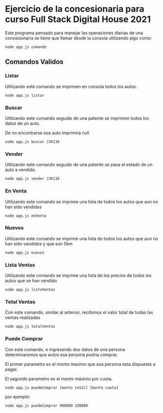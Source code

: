 # Ejercicio de la concesionaria para curso Full Stack Digital House 2021

Este programa pensado para manejar las operaciones diarias de una concesionaria se tiene que llamar desde la consola utilizando algo como:

``` node app.js comando	```

## Comandos Validos

### Listar

Utilizando este comando se imprimen en consola todos los autos.

``` node app.js listar	```

### Buscar

Utilizando este comando seguido de una patente se imprimen todos los datos de un auto.

De no encontrarse ese auto imprimirá null

``` node app.js buscar JJK116	```

### Vender

Utilizando este comando seguido de una patente se pasa el estado de un auto a vendido.

``` node app.js vender JJK116	```

### En Venta

Utilizando este comando se imprime una lista de todos los autos que aun no han sido vendidos

``` node app.js enVenta	```

### Nuevos

Utilizando este comando se imprime una lista de todos los autos que aun no han sido vendidos y que son 0km

``` node app.js nuevos	```

### Lista Ventas

Utilizando este comando se imprime una lista de los precios de todos los autos que se han vendido

``` node app.js listaVentas	```

### Total Ventas

Con este comando, similar al anterior, recibimos el valor total de todas las ventas realizadas

``` node app.js totalVentas	```

### Puede Comprar

Con este comando, e ingresando dos datos de una persona determinaremos que autos esa persona podria comprar.

El primer parametro es el monto maximo que esa persona esta dispuesta a pagar.

El segundo parametro es el monto máximo por cuota.

``` node app.js puedeComprar [monto total] [monto cuota] ```

por ejemplo:

``` node app.js puedeComprar 900000 150000 ```
